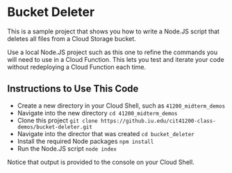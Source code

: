 # Bucket Deleter

This is a sample project that shows you how to write a Node.JS script that deletes all files from a Cloud Storage bucket.

Use a local Node.JS project such as this one to refine the commands you will need to use in a Cloud Function. This lets you test and iterate your code without redeploying a Cloud Function each time.

## Instructions to Use This Code

* Create a new directory in your Cloud Shell, such as `41200_midterm_demos`
* Navigate into the new directory `cd 41200_midterm_demos`
* Clone this project `git clone https://github.iu.edu/cit41200-class-demos/bucket-deleter.git`
* Navigate into the director that was created `cd bucket_deleter`
* Install the required Node packages `npm install`
* Run the Node.JS script `node index`

Notice that output is provided to the console on your Cloud Shell.